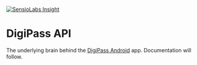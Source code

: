 [![SensioLabs Insight](https://img.shields.io/sensiolabs/i/68495b60-feb8-4aeb-a95e-574a39945b4f.svg)](https://insight.sensiolabs.com/projects/68495b60-feb8-4aeb-a95e-574a39945b4f)

# DigiPass API

The underlying brain behind the [DigiPass Android](https://github.com/the-allrounders/digipass-android) app. Documentation will follow.